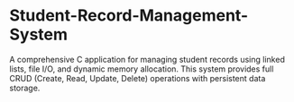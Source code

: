 # Student-Record-Management-System
A comprehensive C application for managing student records using linked lists, file I/O, and dynamic memory allocation. This system provides full CRUD (Create, Read, Update, Delete) operations with persistent data storage.
